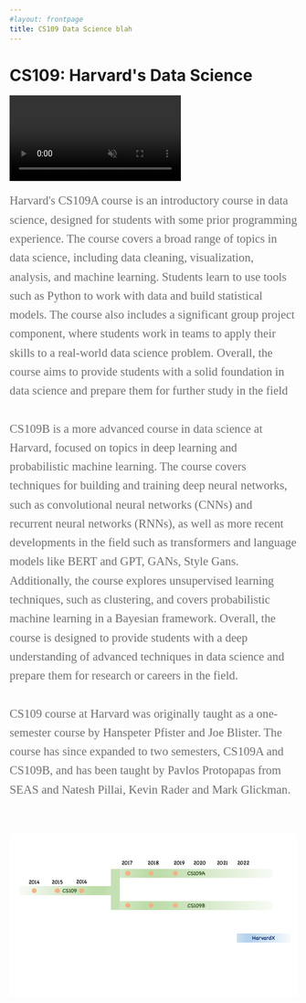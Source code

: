 ```yaml
---
#layout: frontpage
title: CS109 Data Science blah
---
```


# CS109: Harvard's Data Science

<video autoplay controls muted><source src="figures/Tree.mp4"></video>




<div style="font-family:Karla; font-size:1.3rem; color:#707070;line-height:1.6;"> Harvard's CS109A course is an introductory course in data science, designed for students with some prior programming experience. The course covers a broad range of topics in data science, including data cleaning, visualization, analysis, and machine learning. Students learn to use tools such as Python to work with data and build statistical models. The course also includes a significant group project component, where students work in teams to apply their skills to a real-world data science problem. Overall, the course aims to provide students with a solid foundation in data science and prepare them for further study in the field<br/><br/>CS109B is a more advanced course in data science at Harvard, focused on topics in deep learning and probabilistic machine learning. The course  covers techniques for building and training deep neural networks, such as convolutional neural networks (CNNs) and recurrent neural networks (RNNs), as well as more recent developments in the field such as transformers and language models like BERT and GPT, GANs, Style Gans. Additionally, the course  explores unsupervised learning techniques, such as clustering, and covers probabilistic machine learning in a Bayesian framework. Overall, the course is  designed to provide students with a deep understanding of advanced techniques in data science and prepare them for research or careers in the field.
<br/><br/>
CS109 course at Harvard was originally taught as a one-semester course by Hanspeter Pfister and Joe Blister. The course has since expanded to two semesters, CS109A and CS109B, and has been taught by Pavlos Protopapas from SEAS and Natesh Pillai, Kevin Rader and Mark Glickman.  
</div>

<br/><br/>



<img src="figures/Timeline/Slide1.png" usemap="#image_map">

<map name="image-maps-2022-12-17-023301" id="ImageMapsCom-image-maps-2022-12-17-023301">
<area  alt="" title="" href="http://www.image-maps.com/" shape="rect" coords="755,335,931,359" style="outline:none;" target="_self"     />
<area shape="rect" coords="958,538,960,540" alt="Image Map" style="outline:none;" title="Image Map" href="https://learning.edx.org/course/course-v1:HarvardX+CS109x+1T2022/home" />
</map>






